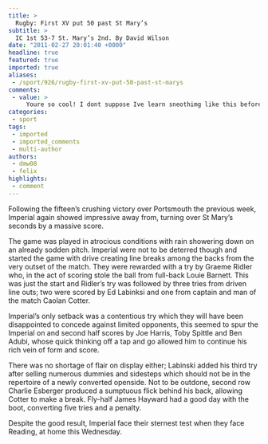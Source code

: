 ```yaml
---
title: >
  Rugby: First XV put 50 past St Mary’s
subtitle: >
  IC 1st 53-7 St. Mary’s 2nd. By David Wilson
date: "2011-02-27 20:01:40 +0000"
headline: true
featured: true
imported: true
aliases:
 - /sport/926/rugby-first-xv-put-50-past-st-marys
comments:
 - value: >
     Youre so cool! I dont suppose Ive learn sneothimg like this before. So good to search out someone with some original thoughts on this subject. realy thanks for starting this up. this website is sneothimg that is wanted on the internet, somebody with a bit originality. useful job for bringing sneothimg new to the internet!,Dear Susan,Many thanks for this <a href="http://ddonmbjg.com">reeivw</a> of my novel. I'm glad you took a chance on it and enjoyed it as much as you did. The sequel will be out shortly, and if you'd like a copy, I'd be happy to send it to you. Cheers,Jay Ridler, been limited those quote propecia without prescription hormonal drugs insurance deals auto
categories:
 - sport
tags:
 - imported
 - imported_comments
 - multi-author
authors:
 - dmw08
 - felix
highlights:
 - comment
---
```


Following the fifteen’s crushing victory over Portsmouth the previous week, Imperial again showed impressive away from, turning over St Mary’s seconds by a massive score.

The game was played in atrocious conditions with rain showering down on an already sodden pitch. Imperial were not to be deterred though and started the game with drive creating line breaks among the backs from the very outset of the match. They were rewarded with a try by Graeme Ridler who, in the act of scoring stole the ball from full-back Louie Barnett. This was just the start and Ridler’s try was followed by three tries from driven line outs; two were scored by Ed Labinksi and one from captain and man of the match Caolan Cotter.

Imperial’s only setback was a contentious try which they will have been disappointed to concede against limited opponents, this seemed to spur the Imperial on and second half scores by Joe Harris, Toby Spittle and Ben Adubi, whose quick thinking off a tap and go allowed him to continue his rich vein of form and score.

There was no shortage of flair on display either; Labinski added his third try after selling numerous dummies and sidesteps which should not be in the repertoire of a newly converted openside. Not to be outdone, second row Charlie Esberger produced a sumptuous flick behind his back, allowing Cotter to make a break. Fly-half James Hayward had a good day with the boot, converting five tries and a penalty.

Despite the good result, Imperial face their sternest test when they face Reading, at home this Wednesday.
